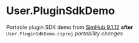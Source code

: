# User.PluginSdkDemo
 Portable plugin SDK demo from [SimHub 9.1.12](https://www.simhubdash.com/download-2/)
 **after** `User.PluginSdkDemo.csproj` *portability changes*  
